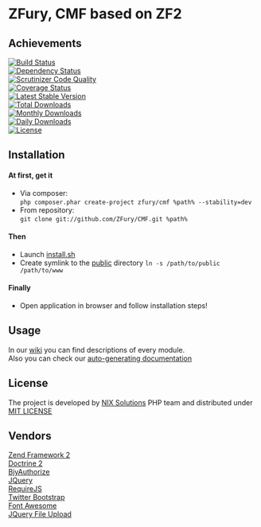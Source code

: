 ZFury, CMF based on ZF2
=======================
## Achievements  
[![Build Status](https://travis-ci.org/ZFury/CMF.svg?branch=master)](https://travis-ci.org/ZFury/CMF)  
[![Dependency Status](https://www.versioneye.com/user/projects/54eb2991d1ec577c97000ce2/badge.svg?style=flat)](https://www.versioneye.com/user/projects/54eb2991d1ec577c97000ce2)  
[![Scrutinizer Code Quality](https://scrutinizer-ci.com/g/ZFury/CMF/badges/quality-score.png?b=master)](https://scrutinizer-ci.com/g/ZFury/CMF/?branch=master)  
[![Coverage Status](https://coveralls.io/repos/ZFury/CMF/badge.svg?branch=master)](https://coveralls.io/r/ZFury/CMF?branch=master)  
[![Latest Stable Version](https://poser.pugx.org/zfury/cmf/version.svg)](https://packagist.org/packages/zfury/cmf)  
[![Total Downloads](https://poser.pugx.org/zfury/cmf/downloads.svg)](https://packagist.org/packages/zfury/cmf)  
[![Monthly Downloads](https://poser.pugx.org/zfury/cmf/d/monthly.svg)](https://packagist.org/packages/zfury/cmf)  
[![Daily Downloads](https://poser.pugx.org/zfury/cmf/d/daily.svg)](https://packagist.org/packages/zfury/cmf)  
[![License](https://poser.pugx.org/zfury/cmf/license.svg)](https://packagist.org/packages/zfury/cmf)  
## Installation
#### At first, get it  
- Via composer:  
```php composer.phar create-project zfury/cmf %path% --stability=dev```  
- From repository:  
```git clone git://github.com/ZFury/CMF.git %path% ```  

#### Then  
- Launch [install.sh](install.sh)  
- Create symlink to the [public](public) directory ```ln -s /path/to/public /path/to/www```  

#### Finally  
- Open application in browser and follow installation steps!  

## Usage  
In our [wiki](https://github.com/ZFury/ZFury/wiki) you can find descriptions of every module.  
Also you can check our [auto-generating documentation](http://zfury.github.io/)  

## License  
The project is developed by [NIX Solutions](http://www.nixsolutions.com/) PHP team and distributed under [MIT LICENSE](LICENSE.txt)  

## Vendors
[Zend Framework 2](http://framework.zend.com/)  
[Doctrine 2](http://www.doctrine-project.org/)  
[BjyAuthorize](https://github.com/bjyoungblood/BjyAuthorize/)  
[JQuery](http://jquery.com/)  
[RequireJS](http://requirejs.org/)  
[Twitter Bootstrap](http://getbootstrap.com/)  
[Font Awesome](http://fortawesome.github.io/Font-Awesome/)  
[JQuery File Upload](https://github.com/blueimp/jQuery-File-Upload)  